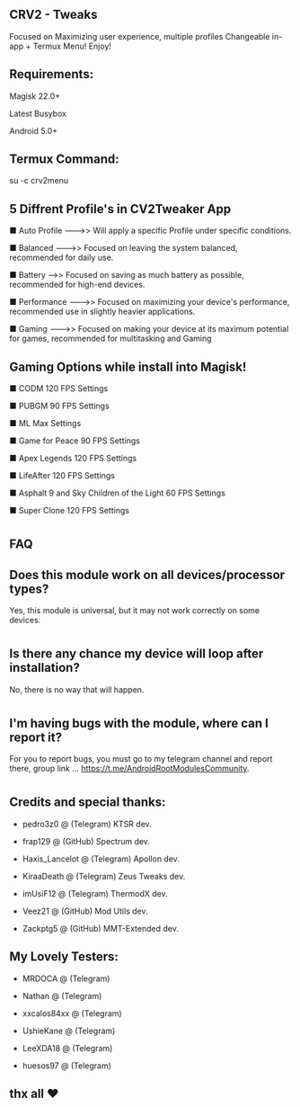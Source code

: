 ## CRV2 - Tweaks
Focused on Maximizing user experience, multiple profiles Changeable in-app + Termux Menu! Enjoy!


## Requirements:
Magisk 22.0+

Latest Busybox

Android 5.0+

## Termux Command:
su -c crv2menu


## 5 Diffrent Profile's in CV2Tweaker App
■ Auto Profile
--->> Will apply a specific Profile under specific conditions.

■ Balanced
--->> Focused on leaving the system balanced, recommended for daily use.

■ Battery
-->> Focused on saving as much battery as possible, recommended for high-end devices.

■ Performance
--->> Focused on maximizing your device's performance, recommended use in slightly heavier applications.

■ Gaming
--->> Focused on making your device at its maximum potential for games, recommended for multitasking and Gaming 

## Gaming Options while install into Magisk!
■ CODM 120 FPS Settings

■ PUBGM 90 FPS Settings

■ ML Max Settings

■ Game for Peace 90 FPS Settings

■ Apex Legends 120 FPS Settings

■ LifeAfter 120 FPS Settings

■ Asphalt 9 and Sky Children of the Light 60 FPS Settings

■ Super Clone 120 FPS Settings


#
## FAQ

## Does this module work on all devices/processor types? 
Yes, this module is universal, but it may not work correctly on some devices.

#

## Is there any chance my device will loop after installation? 
No, there is no way that will happen.

#

## I'm having bugs with the module, where can I report it? 
For you to report bugs, you must go to my telegram channel and report there, group link ... https://t.me/AndroidRootModulesCommunity.



#
## Credits and special thanks:

* pedro3z0 @ (Telegram) KTSR dev.

* frap129 @ (GitHub) Spectrum dev.

* Haxis_Lancelot @ (Telegram) Apollon dev.

* KiraaDeath @ (Telegram) Zeus Tweaks dev.

* imUsiF12 @ (Telegram) ThermodX dev.

* Veez21 @ (GitHub) Mod Utils dev.

* Zackptg5 @ (GitHub) MMT-Extended dev.



## My Lovely Testers:

* MRDOCA @ (Telegram)

* Nathan @ (Telegram)

* xxcalos84xx @ (Telegram)

* UshieKane @ (Telegram)

* LeeXDA18 @ (Telegram)

* huesos97 @ (Telegram)


## thx all ❤️

